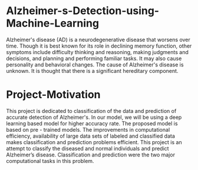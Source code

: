 # Alzheimer-s-Detection-using-Machine-Learning

Alzheimer's disease (AD) is a neurodegenerative disease that worsens over time.
Though it is best known for its role in declining memory function, other symptoms include difficulty thinking and reasoning, making judgments and decisions, and planning and performing familiar tasks. It may also cause personality and behavioral changes. The cause of Alzheimer's disease is unknown. It is thought that there is a significant hereditary component. 

# Project-Motivation
This project is dedicated to classification of the data and prediction of accurate detection of Alzheimer's. In our model, we will be using a deep learning based model for higher accuracy rate. The proposed model is based on pre - trained models. The improvements in computational
efficiency, availability of large data sets of labeled and classified data makes classification and prediction problems efficient. This project is an attempt to classify the diseased and normal individuals and predict Alzheimer’s disease. Classification and prediction were the two major computational tasks in this problem.
